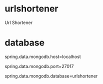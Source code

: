 # urlshortener
Url Shortener

# database
spring.data.mongodb.host=localhost

spring.data.mongodb.port=27017

spring.data.mongodb.database=urlshortener
